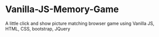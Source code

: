 # Vanilla-JS-Memory-Game
A little click and show picture matching browser game using Vanilla JS, HTML, CSS, bootstrap, JQuery


